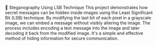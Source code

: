 🔐 Steganography Using LSB Technique
This project demonstrates how secret messages can be hidden inside images using the Least Significant Bit (LSB) technique. By modifying the last bit of each pixel in a grayscale image, we can embed a message without visibly altering the image. The process includes encoding a text message into the image and later decoding it back from the modified image. It's a simple and effective method of hiding information for secure communication.

